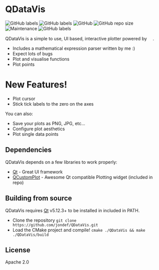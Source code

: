 # QDataVis

![GitHub labels](https://img.shields.io/badge/Version-v1.0.0-blue)
![GitHub labels](https://img.shields.io/badge/Language-C++-orange)
![GitHub](https://img.shields.io/github/license/jondef/QDataVis)
![GitHub repo size](https://img.shields.io/github/repo-size/jondef/QDataVis)
![Maintenance](https://img.shields.io/maintenance/yes/2019)
![GitHub labels](https://img.shields.io/badge/Ask%20me-anything-blue)

QDataVis is a simple to use, UI based, interactive plotter powered by <img src="https://cdn2.hubspot.net/hubfs/149513/Qt2017TemporaryImagesWebsite/qt_logo_with_text_green_rgb.png" height="15"/>.
 
  - Includes a mathematical expression parser written by me :)
  - Expect lots of bugs
  - Plot and visualise functions
  - Plot points

# New Features!
  - Plot cursor
  - Stick tick labels to the zero on the axes


You can also:
  - Save your plots as PNG, JPG, etc...
  - Configure plot aesthetics
  - Plot single data points


Dependencies
---------
QDataVis depends on a few libraries to work properly:

* [Qt] - Great UI framework
* [QCustomPlot] - Awesome Qt compatible Plotting widget (included in repo)


Building from source
-------
QDataVis requires [Qt] v5.12.3+ to be installed in included in PATH.

 * Clone the repository `git clone https://github.com/jondef/QDataVis.git`
 * Load the CMake project and compile! `cmake ./QDataVis && make ./QDataVis/build`


License
----
Apache 2.0

[//]: # (comment?)
   [Qt]: <https://www.qt.io/>
   [QCustomPlot]: <https://www.qcustomplot.com/>

